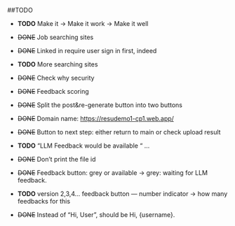 ##TODO
- **TODO** Make it -> Make it work -> Make it well
- ~~DONE~~ Job searching sites
- ~~DONE~~ Linked in require user sign in first, indeed
- **TODO** More searching sites

- ~~DONE~~ Check why security
- ~~DONE~~ Feedback scoring
- ~~DONE~~ Split the post&re-generate button into two buttons
- ~~DONE~~ Domain name: https://resudemo1-cp1.web.app/ 

- ~~DONE~~ Button to next step: either return to main or check upload result
- **TODO** “LLM Feedback would be available “ …
- ~~DONE~~ Don’t print the file id

- ~~DONE~~ Feedback button: grey or available -> grey: waiting for LLM feedback.
- **TODO** version 2,3,4… feedback button  — number indicator  -> how many feedbacks for this

- ~~DONE~~ Instead of “Hi, User”, should be Hi, {username}.

